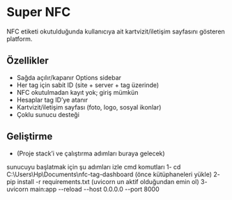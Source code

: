 # Super NFC

NFC etiketi okutulduğunda kullanıcıya ait kartvizit/iletişim sayfasını gösteren platform.

## Özellikler
- Sağda açılır/kapanır Options sidebar
- Her tag için sabit ID (site + server + tag üzerinde)
- NFC okutulmadan kayıt yok; giriş mümkün
- Hesaplar tag ID’ye atanır
- Kartvizit/iletişim sayfası (foto, logo, sosyal ikonlar)
- Çoklu sunucu desteği

## Geliştirme
- (Proje stack’i ve çalıştırma adımları buraya gelecek)

sunucuyu başlatmak için şu adımları izle 
cmd komutları 
1- cd C:\Users\Hp\Documents\nfc-tag-dashboard
(önce kütüphaneleri yükle)
2- pip install -r requirements.txt
(uvicorn un aktif olduğundan emin ol)
3- uvicorn main:app --reload --host 0.0.0.0 --port 8000
